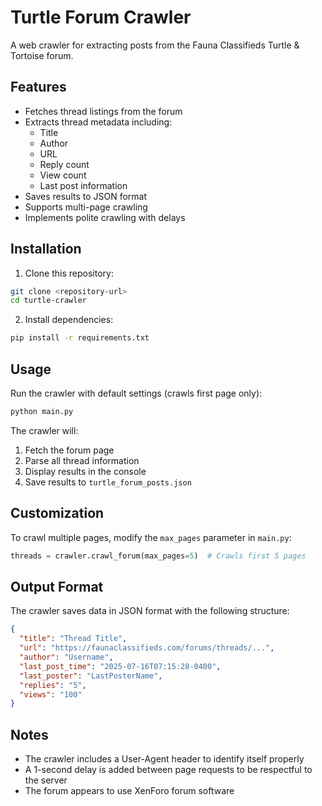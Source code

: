 # Turtle Forum Crawler

A web crawler for extracting posts from the Fauna Classifieds Turtle & Tortoise forum.

## Features

- Fetches thread listings from the forum
- Extracts thread metadata including:
  - Title
  - Author
  - URL
  - Reply count
  - View count
  - Last post information
- Saves results to JSON format
- Supports multi-page crawling
- Implements polite crawling with delays

## Installation

1. Clone this repository:

```bash
git clone <repository-url>
cd turtle-crawler
```

2. Install dependencies:

```bash
pip install -r requirements.txt
```

## Usage

Run the crawler with default settings (crawls first page only):

```bash
python main.py
```

The crawler will:

1. Fetch the forum page
2. Parse all thread information
3. Display results in the console
4. Save results to `turtle_forum_posts.json`

## Customization

To crawl multiple pages, modify the `max_pages` parameter in `main.py`:

```python
threads = crawler.crawl_forum(max_pages=5)  # Crawls first 5 pages
```

## Output Format

The crawler saves data in JSON format with the following structure:

```json
{
  "title": "Thread Title",
  "url": "https://faunaclassifieds.com/forums/threads/...",
  "author": "Username",
  "last_post_time": "2025-07-16T07:15:28-0400",
  "last_poster": "LastPosterName",
  "replies": "5",
  "views": "100"
}
```

## Notes

- The crawler includes a User-Agent header to identify itself properly
- A 1-second delay is added between page requests to be respectful to the server
- The forum appears to use XenForo forum software
